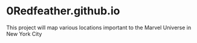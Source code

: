 # 0Redfeather.github.io


This project will map various locations important to the Marvel Universe in New York City
